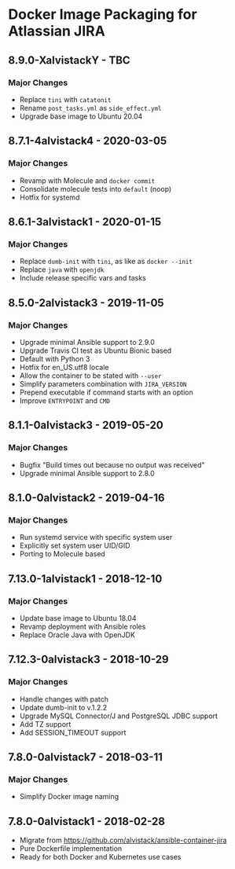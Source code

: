 # Docker Image Packaging for Atlassian JIRA

## 8.9.0-XalvistackY - TBC

### Major Changes

  - Replace `tini` with `catatonit`
  - Rename `post_tasks.yml` as `side_effect.yml`
  - Upgrade base image to Ubuntu 20.04

## 8.7.1-4alvistack4 - 2020-03-05

### Major Changes

  - Revamp with Molecule and `docker commit`
  - Consolidate molecule tests into `default` (noop)
  - Hotfix for systemd

## 8.6.1-3alvistack1 - 2020-01-15

### Major Changes

  - Replace `dumb-init` with `tini`, as like as `docker --init`
  - Replace `java` with `openjdk`
  - Include release specific vars and tasks

## 8.5.0-2alvistack3 - 2019-11-05

### Major Changes

  - Upgrade minimal Ansible support to 2.9.0
  - Upgrade Travis CI test as Ubuntu Bionic based
  - Default with Python 3
  - Hotfix for en\_US.utf8 locale
  - Allow the container to be stated with `--user`
  - Simplify parameters combination with `JIRA_VERSION`
  - Prepend executable if command starts with an option
  - Improve `ENTRYPOINT` and `CMD`

## 8.1.1-0alvistack3 - 2019-05-20

### Major Changes

  - Bugfix "Build times out because no output was received"
  - Upgrade minimal Ansible support to 2.8.0

## 8.1.0-0alvistack2 - 2019-04-16

### Major Changes

  - Run systemd service with specific system user
  - Explicitly set system user UID/GID
  - Porting to Molecule based

## 7.13.0-1alvistack1 - 2018-12-10

### Major Changes

  - Update base image to Ubuntu 18.04
  - Revamp deployment with Ansible roles
  - Replace Oracle Java with OpenJDK

## 7.12.3-0alvistack3 - 2018-10-29

### Major Changes

  - Handle changes with patch
  - Update dumb-init to v.1.2.2
  - Upgrade MySQL Connector/J and PostgreSQL JDBC support
  - Add TZ support
  - Add SESSION\_TIMEOUT support

## 7.8.0-0alvistack7 - 2018-03-11

### Major Changes

  - Simplify Docker image naming

## 7.8.0-0alvistack1 - 2018-02-28

  - Migrate from <https://github.com/alvistack/ansible-container-jira>
  - Pure Dockerfile implementation
  - Ready for both Docker and Kubernetes use cases
